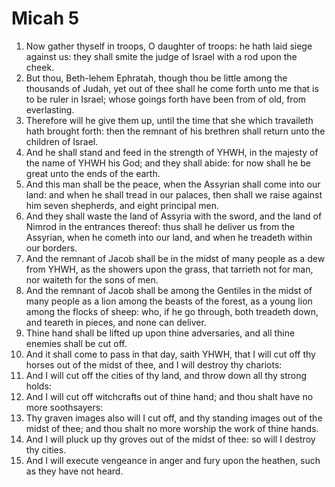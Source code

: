 ﻿# Micah  5
1. Now gather thyself in troops, O daughter of troops: he hath laid siege against us: they shall smite the judge of Israel with a rod upon the cheek. 
2. But thou, Beth-lehem Ephratah, though thou be little among the thousands of Judah, yet out of thee shall he come forth unto me that is to be ruler in Israel; whose goings forth have been from of old, from everlasting. 
3. Therefore will he give them up, until the time that she which travaileth hath brought forth: then the remnant of his brethren shall return unto the children of Israel. 
4.  And he shall stand and feed in the strength of YHWH, in the majesty of the name of YHWH his God; and they shall abide: for now shall he be great unto the ends of the earth. 
5. And this man shall be the peace, when the Assyrian shall come into our land: and when he shall tread in our palaces, then shall we raise against him seven shepherds, and eight principal men. 
6. And they shall waste the land of Assyria with the sword, and the land of Nimrod in the entrances thereof: thus shall he deliver us from the Assyrian, when he cometh into our land, and when he treadeth within our borders. 
7. And the remnant of Jacob shall be in the midst of many people as a dew from YHWH, as the showers upon the grass, that tarrieth not for man, nor waiteth for the sons of men. 
8.  And the remnant of Jacob shall be among the Gentiles in the midst of many people as a lion among the beasts of the forest, as a young lion among the flocks of sheep: who, if he go through, both treadeth down, and teareth in pieces, and none can deliver. 
9. Thine hand shall be lifted up upon thine adversaries, and all thine enemies shall be cut off. 
10. And it shall come to pass in that day, saith YHWH, that I will cut off thy horses out of the midst of thee, and I will destroy thy chariots: 
11. And I will cut off the cities of thy land, and throw down all thy strong holds: 
12. And I will cut off witchcrafts out of thine hand; and thou shalt have no more soothsayers: 
13. Thy graven images also will I cut off, and thy standing images out of the midst of thee; and thou shalt no more worship the work of thine hands. 
14. And I will pluck up thy groves out of the midst of thee: so will I destroy thy cities. 
15. And I will execute vengeance in anger and fury upon the heathen, such as they have not heard. 
